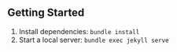 ## Getting Started

1. Install dependencies: `bundle install`
2. Start a local server: `bundle exec jekyll serve`

